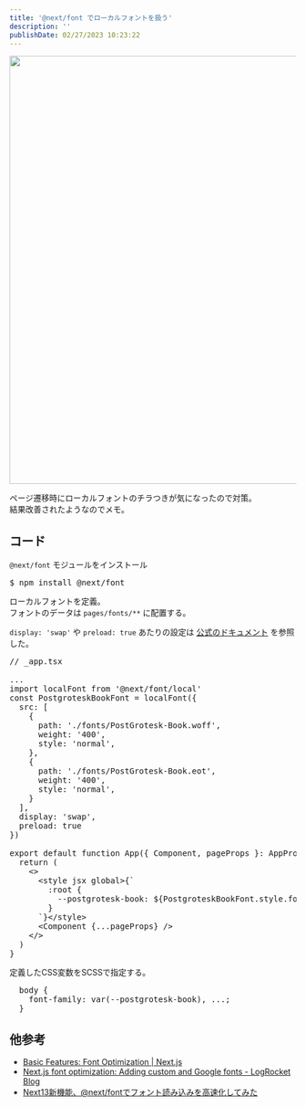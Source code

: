 ```yaml
---
title: '@next/font でローカルフォントを扱う'
description: ''
publishDate: 02/27/2023 10:23:22
---
```


<p><span itemscope itemtype="http://schema.org/Photograph"><img src="/images/hatena/20220927101723.png" width="1200" height="750" loading="lazy" title="" class="hatena-fotolife" itemprop="image"></span></p>

<p>ページ遷移時にローカルフォントのチラつきが気になったので対策。<br/>
結果改善されたようなのでメモ。</p>

<h2 id="コード">コード</h2>

<p><code>@next/font</code> モジュールをインストール</p>

<pre class="code lang-sh" data-lang="sh" data-unlink>$ npm install @next/font
</pre>

<p>ローカルフォントを定義。<br/>
フォントのデータは <code>pages/fonts/**</code> に配置する。</p>

<p><code>display: 'swap'</code> や <code>preload: true</code> あたりの設定は <a href="https://nextjs.org/docs/api-reference/next/font">公式のドキュメント</a> を参照した。</p>

<pre class="code lang-typescript" data-lang="typescript" data-unlink><span class="synComment">// _app.tsx</span>

...
<span class="synStatement">import</span> localFont <span class="synStatement">from</span> <span class="synConstant">'@next/font/local'</span>
<span class="synType">const</span> PostgroteskBookFont <span class="synStatement">=</span> localFont<span class="synStatement">(</span><span class="synIdentifier">{</span>
  src: <span class="synIdentifier">[</span>
    <span class="synIdentifier">{</span>
      path: <span class="synConstant">'./fonts/PostGrotesk-Book.woff'</span><span class="synStatement">,</span>
      weight: <span class="synConstant">'400'</span><span class="synStatement">,</span>
      style: <span class="synConstant">'normal'</span><span class="synStatement">,</span>
    <span class="synIdentifier">}</span><span class="synStatement">,</span>
    <span class="synIdentifier">{</span>
      path: <span class="synConstant">'./fonts/PostGrotesk-Book.eot'</span><span class="synStatement">,</span>
      weight: <span class="synConstant">'400'</span><span class="synStatement">,</span>
      style: <span class="synConstant">'normal'</span><span class="synStatement">,</span>
    <span class="synIdentifier">}</span>
  <span class="synIdentifier">]</span><span class="synStatement">,</span>
  display: <span class="synConstant">'swap'</span><span class="synStatement">,</span>
  preload: <span class="synConstant">true</span>
<span class="synIdentifier">}</span><span class="synStatement">)</span>

<span class="synStatement">export</span> <span class="synStatement">default</span> <span class="synStatement">function</span> App<span class="synStatement">(</span><span class="synIdentifier">{</span> Component<span class="synStatement">,</span> pageProps <span class="synIdentifier">}</span>: AppProps<span class="synStatement">)</span> <span class="synIdentifier">{</span>
  <span class="synStatement">return</span> <span class="synStatement">(</span>
    <span class="synStatement">&lt;&gt;</span>
      <span class="synStatement">&lt;</span>style jsx <span class="synSpecial">global</span><span class="synStatement">&gt;</span><span class="synIdentifier">{</span><span class="synConstant">`</span>
<span class="synConstant">        :root {</span>
<span class="synConstant">          --postgrotesk-book: </span><span class="synSpecial">${</span>PostgroteskBookFont.style.fontFamily<span class="synSpecial">}</span><span class="synConstant">;</span>
<span class="synConstant">        }</span>
<span class="synConstant">      `</span><span class="synIdentifier">}</span><span class="synStatement">&lt;</span>/style<span class="synStatement">&gt;</span>
      <span class="synStatement">&lt;</span>Component <span class="synIdentifier">{</span>...pageProps<span class="synIdentifier">}</span> /<span class="synStatement">&gt;</span>
    <span class="synStatement">&lt;</span>/<span class="synStatement">&gt;</span>
  <span class="synStatement">)</span>
<span class="synIdentifier">}</span>
</pre>

<p>定義したCSS変数をSCSSで指定する。</p>

<pre class="code lang-sass" data-lang="sass" data-unlink>  <span class="synStatement">body</span> <span class="synIdentifier">{</span>
    <span class="synType">font-family</span>: var(--postgrotesk-<span class="synConstant">book</span>), ...;
  <span class="synIdentifier">}</span>
</pre>

<h2 id="他参考">他参考</h2>

<ul>
<li><a href="https://nextjs.org/docs/basic-features/font-optimization">Basic Features: Font Optimization | Next.js</a></li>
<li><a href="https://blog.logrocket.com/next-js-font-optimization/">Next.js font optimization: Adding custom and Google fonts - LogRocket Blog</a></li>
<li><a href="https://zenn.dev/siino/articles/b42d658af571f0">Next13新機能、@next/fontでフォント読み込みを高速化してみた</a></li>
</ul>
